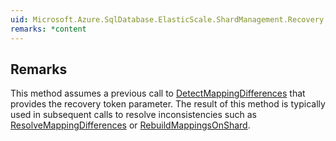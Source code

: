 ```yaml
---  
uid: Microsoft.Azure.SqlDatabase.ElasticScale.ShardManagement.Recovery.RecoveryManager.GetMappingDifferences  
remarks: *content  
---  
```

  
## Remarks  
 This method assumes a previous call to [DetectMappingDifferences](assetId:///M:Microsoft.Azure.SqlDatabase.ElasticScale.ShardManagement.Recovery.RecoveryManager.DetectMappingDifferences(Microsoft.Azure.SqlDatabase.ElasticScale.ShardManagement.ShardLocation,System.String)?qualifyHint=False&autoUpgrade=True) that provides the recovery token parameter.             The result of this method is typically used in subsequent calls to resolve inconsistencies such as              [ResolveMappingDifferences](assetId:///M:Microsoft.Azure.SqlDatabase.ElasticScale.ShardManagement.Recovery.RecoveryManager.ResolveMappingDifferences(Microsoft.Azure.SqlDatabase.ElasticScale.ShardManagement.Recovery.RecoveryToken,Microsoft.Azure.SqlDatabase.ElasticScale.ShardManagement.Recovery.MappingDifferenceResolution)?qualifyHint=False&autoUpgrade=True) or [RebuildMappingsOnShard](assetId:///M:Microsoft.Azure.SqlDatabase.ElasticScale.ShardManagement.Recovery.RecoveryManager.RebuildMappingsOnShard(Microsoft.Azure.SqlDatabase.ElasticScale.ShardManagement.Recovery.RecoveryToken,System.Collections.Generic.IEnumerable{Microsoft.Azure.SqlDatabase.ElasticScale.ShardManagement.ShardRange})?qualifyHint=False&autoUpgrade=True).
